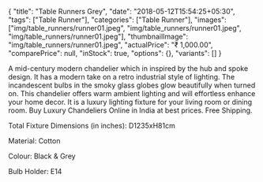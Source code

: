 {
    "title": "Table Runners Grey",
    "date": "2018-05-12T15:54:25+05:30",
    "tags": ["Table Runner"],
    "categories": ["Table Runner"],
    "images": ["img/table_runners/runner01.jpeg", "img/table_runners/runner01.jpeg", "img/table_runners/runner01.jpeg"],
    "thumbnailImage": "img/table_runners/runner01.jpeg",
    "actualPrice": "₹ 1,000.00",
    "comparePrice": null,
    "inStock": true,
    "options": {},
    "variants": []
}

A mid-century modern chandelier which in inspired by the hub and spoke design. It has a modern take on a retro industrial style of lighting. The incandescent bulbs in the smoky glass globes glow beautifully when turned on. This chandelier offers warm ambient lighting and will effortless enhance your home decor. It is a luxury lighting fixture for your living room or dining room. Buy Luxury Chandeliers Online in India at best prices. Free Shipping.

Total Fixture Dimensions (in inches): D1235xH81cm

Material: Cotton

Colour: Black & Grey

Bulb Holder: E14